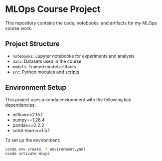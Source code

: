 # MLOps Course Project

This repository contains the code, notebooks, and artifacts for my MLOps course work.

## Project Structure

- `notebooks`: Jupyter notebooks for experiments and analysis
- `data`: Datasets used in the course
- `models`: Trained model artifacts
- `src`: Python modules and scripts

## Environment Setup

This project uses a conda environment with the following key dependencies:
- mlflow==2.15.1
- numpy==1.26.4
- pandas==2.2.2
- scikit-learn==1.5.1

To set up the environment:
```bash
conda env create -f environment.yaml
conda activate mlops
```